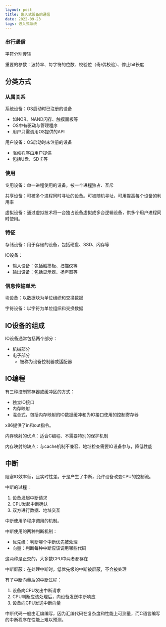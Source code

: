 ```yaml
---
layout: post
title: 嵌入式设备的通信
date: 2022-09-23
tags: 嵌入式系统
---
```


### 串行通信

字符分别传输

重要的参数：波特率、每字符的位数、校验位（奇/偶校验）、停止bit长度

## 分类方式

### 从属关系

系统设备：OS启动时已注册的设备

- 如NOR、NAND闪存、触摸面板等
- OS中有驱动与管理程序
- 用户只需调用OS提供的API

用户设备：OS启动时未注册的设备

- 驱动程序由用户提供
- 包括U盘、SD卡等

### 使用

专用设备：单一进程使用的设备，被一个进程独占、互斥

共享设备：可被多个进程同时寻址的设备。可被随机寻址，可用提高每个设备的利用率

虚拟设备：通过虚拟技术将一台独占设备虚拟成多台逻辑设备，供多个用户进程同时使用。

### 特征

存储设备：用于存储的设备，包括硬盘、SSD、闪存等

IO设备：

- 输入设备：包括触摸板、扫描仪等
- 输出设备：包括显示器、扬声器等

### 信息传输单元

块设备：以数据块为单位组织和交换数据

字符设备：以字符为单位组织和交换数据

## IO设备的组成

IO设备通常包括两个部分：

- 机械部分
- 电子部分
  - 被称为设备控制器或适配器

## IO编程

有三种控制寄存器或缓冲区的方式：

- 独立IO接口
- 内存映射
- 混合式，包括内存映射的IO数据缓冲和为IO接口使用的控制寄存器

x86提供了in和out指令。

内存映射的优点：适合C编程、不需要特别的保护机制

内存映射的缺点：与cache机制不兼容、地址检查需要IO设备参与，降低性能

## 中断

阻塞IO效率低，且实时性差。于是产生了中断，允许设备改变CPU的控制流。

中断的过程：

1. 设备发起中断请求
2. CPU发起中断确认
3. 双方进行数据、地址交互

中断使用子程序调用的机制。

中断使用的两种判断机制：

- 优先级：判断哪个中断优先被处理
- 向量：判断每种中断应该调用哪些代码

这两种是正交的，大多数CPU中两者都存在

中断屏蔽：在处理中断时，低优先级的中断被屏蔽，不会被处理

有了中断向量后的中断过程：

1. 设备向CPU发出中断请求
2. CPU判断应该处理后，向设备发送中断响应
3. 设备向CPU发送中断向量

中断代码一般由汇编编写，因为汇编代码在复杂度和性能上可测量，而C语言编写的中断程序在性能上难以预测。